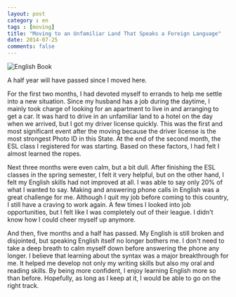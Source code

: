 ```yaml
---
layout: post
category : en
tags : [moving]
title: "Moving to an Unfamiliar Land That Speaks a Foreign Language"
date: 2014-07-25
comments: false
---
```


![English Book](https://lh4.googleusercontent.com/-USHjNvza0PU/U9U7fqSXGFI/AAAAAAACSVk/00joZ7Ecbhc/w620-h465-no/DSC00848.JPG)

A half year will have passed since I moved here. 

For the first two months, I had devoted myself to errands to help me settle into a new situation. Since my husband has a job during the daytime, I mainly took charge of looking for an apartment to live in and arranging to get a car. It was hard to drive in an unfamiliar land to a hotel on the day when we arrived, but I got my driver license quickly. This was the first and most significant event after the moving because the driver license is the most strongest Photo ID in this State. At the end of the second month, the ESL class I registered for was starting. Based on these factors, I had felt I almost learned the ropes.

Next three months were even calm, but a bit dull. After finishing the ESL classes in the spring semester, I felt it very helpful, but on the other hand, I felt my English skills had not improved at all. I was able to say only 20% of what I wanted to say. Making and answering phone calls in English was a great challenge for me. Although I quit my job before coming to this country, I still have a craving to work again. A few times I looked into job opportunities, but I felt like I was completely out of their league. I didn't know how I could cheer myself up anymore.

And then, five months and a half has passed. My English is still broken and disjointed, but speaking English itself no longer bothers me. I don't need to take a deep breath to calm myself down before answering the phone any longer. I believe that learning about the syntax was a major breakthrough for me. It helped me develop not only my writing skills but also my oral and reading skills. By being more confident, I enjoy learning English more so than before. Hopefully, as long as I keep at it, I would be able to go on the right track.